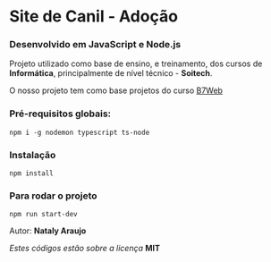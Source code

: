 # Site de Canil - Adoção

### Desenvolvido em JavaScript e Node.js

Projeto utilizado como base de ensino, e treinamento, dos cursos de **Informática**,
principalmente de nível técnico - **Soitech**.

O nosso projeto tem como base projetos do curso [B7Web](https://b7web.com.br/)

### Pré-requisitos globais:

`npm i -g nodemon typescript ts-node`

### Instalação

`npm install`

### Para rodar o projeto

`npm run start-dev`

Autor: **Nataly Araujo**

_Estes códigos estão sobre a licença_ **MIT**
